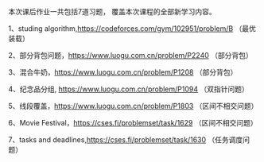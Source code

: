 本次课后作业一共包括7道习题， 覆盖本次课程的全部新学习内容。

1、studing algorithm,https://codeforces.com/gym/102951/problem/B  （最优装载）

2、部分背包问题，https://www.luogu.com.cn/problem/P2240 （部分背包）

3、混合牛奶，https://www.luogu.com.cn/problem/P1208 （部分背包）

4、纪念品分组, https://www.luogu.com.cn/problem/P1094 （双指针问题）

5、线段覆盖，https://www.luogu.com.cn/problem/P1803 （区间不相交问题）

6、Movie Festival，https://cses.fi/problemset/task/1629 （区间不相交问题）

7、tasks and deadlines,https://cses.fi/problemset/task/1630  （任务调度问题）

